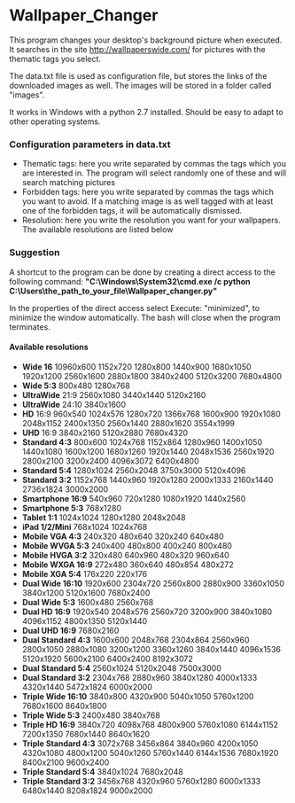 # Wallpaper_Changer

This program changes your desktop's background picture when executed.
It searches in the site http://wallpaperswide.com/ for pictures with the thematic tags you select.

The data.txt file is used as configuration file, but stores the links of the downloaded images as well.
The images will be stored in a folder called "images". 

It works in Windows with a python 2.7 installed. Should be easy to adapt to other operating systems.

### Configuration parameters in data.txt
- Thematic tags: here you write separated by commas the tags which you are interested in. The program will select randomly one of these and will search matching pictures
- Forbidden tags: here you write separated by commas the tags which you want to avoid. If a matching image is as well tagged with at least one of the forbidden tags, it will be automatically dismissed.
- Resolution: here you write the resolution you want for your wallpapers. The available resolutions are listed below 

### Suggestion
A shortcut to the program can be done by creating a direct access to the following command: 
__"C:\Windows\System32\cmd.exe /c python C:\Users\the_path_to_your_file\Wallpaper_changer.py"__

In the properties of the direct access select Execute: "minimized", to minimize the window automatically. The bash will close when the program terminates.

#### Available resolutions
* **Wide 16** 10960x600	1152x720	1280x800	1440x900	1680x1050	1920x1200	2560x1600 2880x1800	3840x2400	5120x3200	7680x4800	
* **Wide 5:3** 800x480	1280x768	
* **UltraWide** 21:9 2560x1080	3440x1440	5120x2160	
* **UltraWide** 24:10 3840x1600	
* **HD** 16:9 960x540	1024x576	1280x720	1366x768	1600x900	1920x1080	2048x1152 2400x1350	2560x1440	2880x1620	3554x1999	
* **UHD** 16:9 3840x2160	5120x2880	7680x4320	
* **Standard 4:3** 800x600	1024x768	1152x864	1280x960	1400x1050	1440x1080	1600x1200 1680x1260	1920x1440	2048x1536	2560x1920	2800x2100	3200x2400	4096x3072	6400x4800	
* **Standard 5:4** 1280x1024	2560x2048	3750x3000	5120x4096	
* **Standard 3:2** 1152x768	1440x960	1920x1280	2000x1333	2160x1440	2736x1824	3000x2000	
* **Smartphone 16:9** 540x960	720x1280	1080x1920	1440x2560	
* **Smartphone 5:3** 768x1280
* **Tablet 1:1** 1024x1024	1280x1280	2048x2048	
* **iPad 1/2/Mini** 768x1024	1024x768
* **Mobile VGA 4:3** 240x320	480x640	320x240	640x480
* **Mobile WVGA 5:3** 240x400	480x800	400x240	800x480
* **Mobile HVGA 3:2** 320x480	640x960	480x320	960x640
* **Mobile WXGA 16:9** 272x480	360x640	480x854	480x272
* **Mobile XGA 5:4** 176x220	220x176
* **Dual Wide 16:10** 1920x600	2304x720	2560x800	2880x900	3360x1050	3840x1200	5120x1600 7680x2400	
* **Dual Wide 5:3** 1600x480	2560x768	
* **Dual HD 16:9** 1920x540	2048x576	2560x720	3200x900	3840x1080	4096x1152	4800x1350 5120x1440	
* **Dual UHD 16:9** 7680x2160	
* **Dual Standard 4:3** 1600x600	2048x768	2304x864	2560x960	2800x1050	2880x1080	3200x1200 3360x1260	3840x1440	4096x1536	5120x1920	5600x2100	6400x2400	8192x3072	
* **Dual Standard 5:4** 2560x1024	5120x2048	7500x3000	
* **Dual Standard 3:2** 2304x768	2880x960	3840x1280	4000x1333	4320x1440	5472x1824	6000x2000	
* **Triple Wide 16:10** 3840x800	4320x900	5040x1050	5760x1200	7680x1600	8640x1800	
* **Triple Wide 5:3** 2400x480	3840x768	
* **Triple HD 16:9** 3840x720	4098x768	4800x900	5760x1080	6144x1152	7200x1350	7680x1440 8640x1620	
* **Triple Standard 4:3** 3072x768	3456x864	3840x960	4200x1050	4320x1080	4800x1200	5040x1260 5760x1440	6144x1536	7680x1920	8400x2100	9600x2400	
* **Triple Standard 5:4** 3840x1024	7680x2048	
* **Triple Standard 3:2** 3456x768	4320x960	5760x1280	6000x1333	6480x1440	8208x1824	9000x2000	
